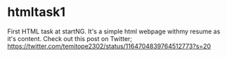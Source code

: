 # htmltask1
First HTML task at startNG. It's a simple html webpage withmy resume as it's content.
Check out this post on Twitter; https://twitter.com/temitope2302/status/1164704839764512773?s=20
